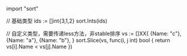 import "sort"

// 基础类型
ids := []int{3,1,2}
sort.Ints(ids)

// 自定义类型，需要传递less方法，非stable排序
vs := []XX{
           {Name: "c"},
           {Name: "a"},
           {Name: "b"},
        }
  sort.Slice(vs, func(i, j int) bool {
        return vs[i].Name < vs[j].Name
      })